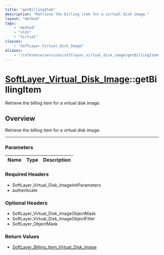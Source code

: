 ```yaml
---
title: "getBillingItem"
description: "Retrieve the billing item for a virtual disk image."
layout: "method"
tags:
    - "method"
    - "sldn"
    - "Virtual"
classes:
    - "SoftLayer_Virtual_Disk_Image"
aliases:
    - "/reference/services/softlayer_virtual_disk_image/getBillingItem"
---
```

# [SoftLayer_Virtual_Disk_Image](/reference/services/SoftLayer_Virtual_Disk_Image)::getBillingItem


Retrieve the billing item for a virtual disk image.


## Overview 
Retrieve the billing item for a virtual disk image.

-----

### Parameters 
|Name | Type | Description |
| --- | --- | --- |


### Required Headers
* SoftLayer_Virtual_Disk_ImageInitParameters
* authenticate


### Optional Headers
* SoftLayer_Virtual_Disk_ImageObjectMask
* SoftLayer_Virtual_Disk_ImageObjectFilter
* SoftLayer_ObjectMask

### Return Values
* <a href='/reference/datatypes/SoftLayer_Billing_Item_Virtual_Disk_Image'>SoftLayer_Billing_Item_Virtual_Disk_Image </a>




